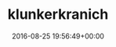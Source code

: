 ---
title:		"klunkerkranich"
type:		"upload"
description:		"TBC"
date:		"2016-08-25 19:56:49+00:00"
album:		"experimental"
filename:		"klunkerkranich.md"
series:		""
cl_public_id:		"experimental/klunkerkranich"
cl_version:		1497004562
format:		"tiff"
bytes:		3296944
width:		2560
height:		1440
exposure_mode:		"Auto"
program:		"Aperture-priority AE"
aperture:		"4.5"
focal_length:		"66.0 mm"
iso:		"50"
shutter_speed:		"1/1000"
metering:		"Multi-segment"
flash:		"Off, Did not fire"
white_balance:		"As Shot"
colour_temp:		"5650"
has_crop:		"false"
orientation:		"Horizontal (normal)"
camera_model:		"NIKON D800"
lens_info:		"24-70mm f/2.8"
artist:		"No artist info"
x_resolution:		"300"
y_resolution:		"300"
---